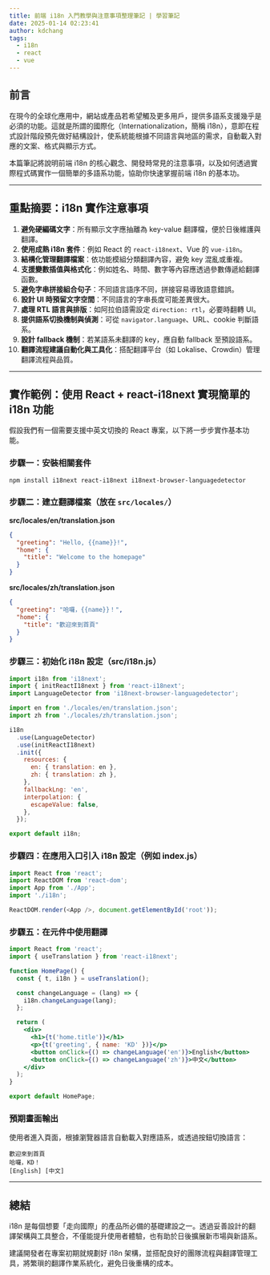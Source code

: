 ```yaml
---
title: 前端 i18n 入門教學與注意事項整理筆記 | 學習筆記
date: 2025-01-14 02:23:41
author: kdchang
tags:
  - i18n
  - react
  - vue
---
```


## 前言

在現今的全球化應用中，網站或產品若希望觸及更多用戶，提供多語系支援幾乎是必須的功能。這就是所謂的國際化（Internationalization，簡稱 i18n），意即在程式設計階段預先做好結構設計，使系統能根據不同語言與地區的需求，自動載入對應的文案、格式與顯示方式。

本篇筆記將說明前端 i18n 的核心觀念、開發時常見的注意事項，以及如何透過實際程式碼實作一個簡單的多語系功能，協助你快速掌握前端 i18n 的基本功。

---

## 重點摘要：i18n 實作注意事項

1. **避免硬編碼文字**：所有顯示文字應抽離為 key-value 翻譯檔，便於日後維護與翻譯。
2. **使用成熟 i18n 套件**：例如 React 的 `react-i18next`、Vue 的 `vue-i18n`。
3. **結構化管理翻譯檔案**：依功能模組分類翻譯內容，避免 key 混亂或重複。
4. **支援變數插值與格式化**：例如姓名、時間、數字等內容應透過參數傳遞給翻譯函數。
5. **避免字串拼接組合句子**：不同語言語序不同，拼接容易導致語意錯誤。
6. **設計 UI 時預留文字空間**：不同語言的字串長度可能差異很大。
7. **處理 RTL 語言與排版**：如阿拉伯語需設定 `direction: rtl`，必要時翻轉 UI。
8. **提供語系切換機制與偵測**：可從 `navigator.language`、URL、cookie 判斷語系。
9. **設計 fallback 機制**：若某語系未翻譯的 key，應自動 fallback 至預設語系。
10. **翻譯流程建議自動化與工具化**：搭配翻譯平台（如 Lokalise、Crowdin）管理翻譯流程與品質。

---

## 實作範例：使用 React + react-i18next 實現簡單的 i18n 功能

假設我們有一個需要支援中英文切換的 React 專案，以下將一步步實作基本功能。

### 步驟一：安裝相關套件

```bash
npm install i18next react-i18next i18next-browser-languagedetector
```

### 步驟二：建立翻譯檔案（放在 `src/locales/`）

**src/locales/en/translation.json**

```json
{
  "greeting": "Hello, {{name}}!",
  "home": {
    "title": "Welcome to the homepage"
  }
}
```

**src/locales/zh/translation.json**

```json
{
  "greeting": "哈囉，{{name}}！",
  "home": {
    "title": "歡迎來到首頁"
  }
}
```

### 步驟三：初始化 i18n 設定（src/i18n.js）

```js
import i18n from 'i18next';
import { initReactI18next } from 'react-i18next';
import LanguageDetector from 'i18next-browser-languagedetector';

import en from './locales/en/translation.json';
import zh from './locales/zh/translation.json';

i18n
  .use(LanguageDetector)
  .use(initReactI18next)
  .init({
    resources: {
      en: { translation: en },
      zh: { translation: zh },
    },
    fallbackLng: 'en',
    interpolation: {
      escapeValue: false,
    },
  });

export default i18n;
```

### 步驟四：在應用入口引入 i18n 設定（例如 index.js）

```js
import React from 'react';
import ReactDOM from 'react-dom';
import App from './App';
import './i18n';

ReactDOM.render(<App />, document.getElementById('root'));
```

### 步驟五：在元件中使用翻譯

```jsx
import React from 'react';
import { useTranslation } from 'react-i18next';

function HomePage() {
  const { t, i18n } = useTranslation();

  const changeLanguage = (lang) => {
    i18n.changeLanguage(lang);
  };

  return (
    <div>
      <h1>{t('home.title')}</h1>
      <p>{t('greeting', { name: 'KD' })}</p>
      <button onClick={() => changeLanguage('en')}>English</button>
      <button onClick={() => changeLanguage('zh')}>中文</button>
    </div>
  );
}

export default HomePage;
```

### 預期畫面輸出

使用者進入頁面，根據瀏覽器語言自動載入對應語系，或透過按鈕切換語言：

```
歡迎來到首頁
哈囉，KD！
[English] [中文]
```

---

## 總結

i18n 是每個想要「走向國際」的產品所必備的基礎建設之一。透過妥善設計的翻譯架構與工具整合，不僅能提升使用者體驗，也有助於日後擴展新市場與新語系。

建議開發者在專案初期就規劃好 i18n 架構，並搭配良好的團隊流程與翻譯管理工具，將繁瑣的翻譯作業系統化，避免日後重構的成本。
